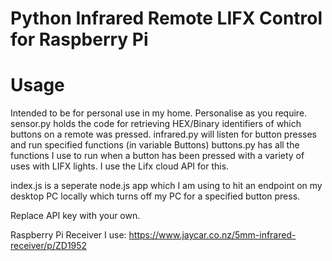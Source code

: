 # Python Infrared Remote LIFX Control for Raspberry Pi

# Usage

Intended to be for personal use in my home. Personalise as you require.
sensor.py holds the code for retrieving HEX/Binary identifiers of which buttons on a remote was pressed. 
infrared.py will listen for button presses and run specified functions (in variable Buttons)
buttons.py has all the functions I use to run when a button has been pressed with a variety of uses with LIFX lights. I use the Lifx cloud API for this.

index.js is a seperate node.js app which I am using to hit an endpoint on my desktop PC locally which turns off my PC for a specified button press. 

Replace API key with your own. 

Raspberry Pi Receiver I use: https://www.jaycar.co.nz/5mm-infrared-receiver/p/ZD1952
